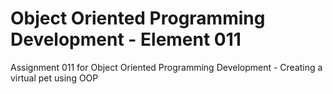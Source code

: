 # Object Oriented Programming Development - Element 011
Assignment 011 for Object Oriented Programming Development - Creating a virtual pet using OOP
